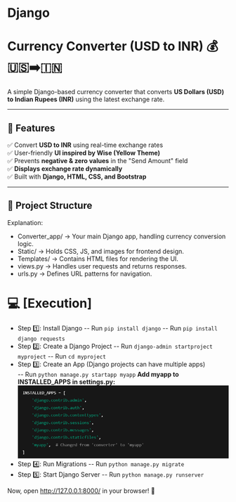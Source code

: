# Django
 # Currency Converter (USD to INR) 💰🇺🇸➡️🇮🇳

A simple Django-based currency converter that converts **US Dollars (USD) to Indian Rupees (INR)** using the latest exchange rate.

---

## **🚀 Features**
✅ Convert **USD to INR** using real-time exchange rates  
✅ User-friendly **UI inspired by Wise (Yellow Theme)**  
✅ Prevents **negative & zero values** in the "Send Amount" field  
✅ **Displays exchange rate dynamically**  
✅ Built with **Django, HTML, CSS, and Bootstrap**

---

## **📂 Project Structure**

Explanation:
- Converter_app/ → Your main Django app, handling currency conversion logic.
- Static/ → Holds CSS, JS, and images for frontend design.
- Templates/ → Contains HTML files for rendering the UI.
- views.py → Handles user requests and returns responses.
- urls.py → Defines URL patterns for navigation.

# **💻 [Execution]**
- Step 1️⃣: Install Django
    -- Run `pip install django`
    -- Run `pip install django requests`
- Step 2️⃣: Create a Django Project
    -- Run `django-admin startproject myproject`
    -- Run  `cd myproject` 
- Step 3️⃣: Create an App (Django projects can have multiple apps)   
    -- Run `python manage.py startapp myapp`
    **Add myapp to INSTALLED_APPS in settings.py:**
    ![alt text](image.png)
- Step 4️⃣: Run Migrations
    -- Run `python manage.py migrate` 
- Step 5️⃣: Start Django Server
    -- Run `python manage.py runserver` 

Now, open http://127.0.0.1:8000/ in your browser! 🎉